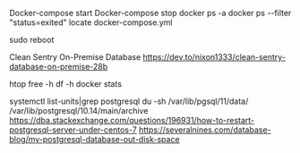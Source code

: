 Docker-compose start
Docker-compose stop
docker ps  -a 
docker ps --filter "status=exited"
locate docker-compose.yml

sudo reboot


Clean Sentry On-Premise Database
https://dev.to/nixon1333/clean-sentry-database-on-premise-28b
	
htop
free -h
df -h
docker stats


systemctl list-units|grep postgresql
 du -sh /var/lib/pgsql/11/data/
/var/lib/postgresql/10.14/main/archive
https://dba.stackexchange.com/questions/196931/how-to-restart-postgresql-server-under-centos-7
https://severalnines.com/database-blog/my-postgresql-database-out-disk-space
